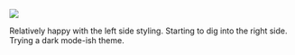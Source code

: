 ![](https://db-feed.s3.amazonaws.com/legacy/Screen_Shot_2018_01_08_at_5_30_06_PM-1515450659636.png)

Relatively happy with the left side styling. Starting to dig into the right side. Trying a dark mode-ish theme.
